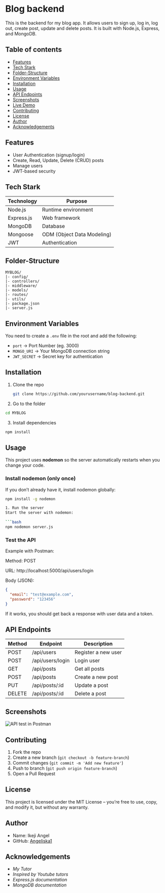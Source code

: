 # Blog backend 
  This is the backend for my blog app. It allows users to sign up, log in, log out, create post, update and delete posts. 
  It is built with Node.js, Express, and MongoDB.

## Table of contents
- [Features](#features)
- [Tech Stark](#tech-stark)
- [Folder-Structure](#folder-structure)
- [Environment Variables](#environment-variables)
- [Installation](#installation)
- [Usage](#usage--running-the-app)
- [API Endpoints](#api-endpoints)
- [Screenshots](#screenshots-or-images)
- [Live Demo](#live-demo--deployed-link)
- [Contributing](#contributing)
- [License](#license)
- [Author](#author-info--contact)
- [Acknowledgements](#acknowledgements--credits)

## Features
- User Authentication (signup/login)
- Create, Read, Update, Delete (CRUD) posts
- Manage users
- JWT-based security

## Tech Stark
| Technology | Purpose |
| ---------- | ------- |
| Node.js    | Runtime environment |
| Express.js | Web framework |
| MongoDB    | Database |
| Mongoose   | ODM (Object Data Modeling) |
| JWT        | Authentication |

## Folder-Structure
```
MYBLOG/
|- config/
|- controllers/
|- middleware/
|- models/
|- routes/
|- utils/
|- package.json
|- server.js
```

## Environment Variables
You need to create a `.env` file in the root and add the following:

- `port` -> Port Number (eg. 3000)
- `MONGO_URI` → Your MongoDB connection string
- `JWT_SECRET` → Secret key for authentication

## Installation
1. Clone the repo  
   ```bash
   git clone https://github.com/yourusername/blog-backend.git

2. Go to the folder
```bash
cd MYBLOG
```

3. Install dependencies
```bash
npm install
```

## Usage 

This project uses **nodemon** so the server automatically restarts when you change your code.

### Install nodemon (only once)
If you don’t already have it, install nodemon globally:
```bash
npm install -g nodemon

1. Run the server
Start the server with nodemon:
 
```bash
npm nodemon server.js
```
### Test the API
Example with Postman:

Method: POST

URL: http://localhost:5000/api/users/login

Body (JSON):
```json
{
  "email": "test@example.com",
  "password": "123456"
}
```
If it works, you should get back a response with user data and a token.

## API Endpoints
| Method | Endpoint         | Description          |
|--------|----------------- |----------------------|
| POST   | /api/users       | Register a new user   |
| POST   | /api/users/login | Login user            |
| GET    | /api/posts       | Get all posts         |
| POST   | /api/posts       | Create a new post     |
| PUT    | /api/posts/:id   | Update a post         |
| DELETE | /api/posts/:id   | Delete a post         |

## Screenshots
![API test in Postman](/images/postman_test.png)

## Contributing
1. Fork the repo  
2. Create a new branch (`git checkout -b feature-branch`)  
3. Commit changes (`git commit -m 'Add new feature'`)  
4. Push to branch (`git push origin feature-branch`)  
5. Open a Pull Request 

## License
This project is licensed under the MIT License – you’re free to use, copy, and modify it, but without any warranty.

## Author
- Name: Ikeji Angel  
- GitHub: [Angeliska1](https://github.com/Angeliska1)  

## Acknowledgements
- *My Tutor*
- *Inspired by Youtube tutors* 
- *Express.js documentation*  
- *MongoDB documentation*



















